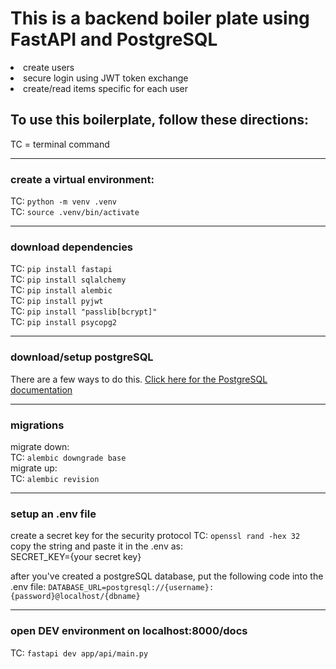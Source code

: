 # This is a backend boiler plate using FastAPI and PostgreSQL
<li>create users</li>
<li>secure login using JWT token exchange</li>
<li>create/read items specific for each user</li>

## To use this boilerplate, follow these directions:
TC = terminal command <br>
<hr />

### create a virtual environment: 


TC: `python -m venv .venv`<br>
TC: `source .venv/bin/activate`
<hr />

### download dependencies
TC: `pip install fastapi` <br>
TC: `pip install sqlalchemy` <br>
TC: `pip install alembic` <br>
TC: `pip install pyjwt` <br>
TC: `pip install "passlib[bcrypt]"` <br>
TC: `pip install psycopg2` <br>

<hr>

### download/setup postgreSQL
There are a few ways to do this. [Click here for the PostgreSQL documentation](https://www.postgresql.org/) 

<hr>

### migrations

migrate down: <br>
TC: `alembic downgrade base` <br>
migrate up: <br>
TC: `alembic revision` <br>

<hr>

### setup an .env file

create a secret key for the security protocol
TC: `openssl rand -hex 32` <br>
copy the string and paste it in the .env as: <br>
SECRET_KEY={your secret key} <br>

after you've created a postgreSQL database, put the following code into the .env file:
`DATABASE_URL=postgresql://{username}:{password}@localhost/{dbname}`


<hr>

### open DEV environment on localhost:8000/docs

TC: `fastapi dev app/api/main.py`